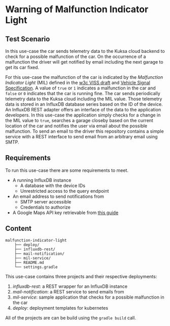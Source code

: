 # Warning of Malfunction Indicator Light

## Test Scenario

In this use-case the car sends telemetry data to the Kuksa cloud backend to check for a possible malfunction of the car.
On the occurrence of a malfunction the driver will get notified by email including the next garage to get its car fixed.

For this use-case the malfunction of the car is indicated by the *Malfunction Indicator Light* (MIL) defined in the [w3c VISS draft](https://w3c.github.io/automotive/vehicle_data/vehicle_information_service.html) and [Vehicle Signal Specification](http://genivi.github.io/vehicle_signal_specification/).
A value of `true` or `1` indicates a malfunction in the car and `false` or `0` indicates that the car is running fine.
The car sends periodically telemetry data to the Kuksa cloud including the MIL value.
Those telemetry data is stored in an InfluxDB database series based on the ID of the device.
An InfluxDB REST adapter offers an interface of the data to the application developers.
In this use-case the application simply checks for a change in the MIL value to `true`, searches a garage closeby based on the current location of the car and notifies the user via email about the possible malfunction.
To send an email to the driver this repository contains a simple service with a REST interface to send email from an arbitrary email using SMTP.

## Requirements

To run this use-case there are some requirements to meet.

* A running InfluxDB instance
    * A database with the device IDs
    * Unrestricted access to the query endpoint
* An email address to send notifications from
    * SMTP server accessible
    * Credentials to authorize
* A Google Maps API key retrievable from [this guide](https://developers.google.com/maps/documentation/geocoding/get-api-key)

## Content

````
malfunction-indicator-light
    ├── deploy/
    ├── influxdb-rest/
    ├── mail-notification/
    ├── mil-service/
    ├── README.md
    └── settings.gradle
````

This use-case contains three projects and their respective deployments:

1. *influxdb-rest*: a REST wrapper for an InfluxDB instance
2. *mail-notification*: a REST service to send emails from
3. *mil-service*: sample application that checks for a possible malfunction in the car
4. *deploy*: deployment templates for kubernetes

All of the projects are can be build using the `gradle build` call.
